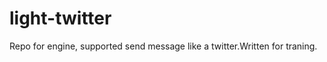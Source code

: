light-twitter
=============

Repo for engine, supported send message like a twitter.Written for traning.
